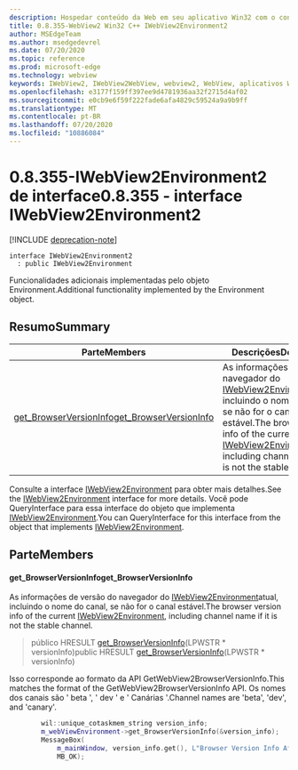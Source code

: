 ```yaml
---
description: Hospedar conteúdo da Web em seu aplicativo Win32 com o controle WebView2 do Microsoft Edge
title: 0.8.355-WebView2 Win32 C++ IWebView2Environment2
author: MSEdgeTeam
ms.author: msedgedevrel
ms.date: 07/20/2020
ms.topic: reference
ms.prod: microsoft-edge
ms.technology: webview
keywords: IWebView2, IWebView2WebView, webview2, WebView, aplicativos Win32, Win32, Edge
ms.openlocfilehash: e3177f159ff397ee9d4781936aa32f2715d4af02
ms.sourcegitcommit: e0cb9e6f59f222fade6afa4829c59524a9a9b9ff
ms.translationtype: MT
ms.contentlocale: pt-BR
ms.lasthandoff: 07/20/2020
ms.locfileid: "10886084"
---
```

# <span data-ttu-id="6efca-104">0.8.355-IWebView2Environment2 de interface</span><span class="sxs-lookup"><span data-stu-id="6efca-104">0.8.355 - interface IWebView2Environment2</span></span> 

[!INCLUDE [deprecation-note](../../includes/deprecation-note.md)]

```
interface IWebView2Environment2
  : public IWebView2Environment
```

<span data-ttu-id="6efca-105">Funcionalidades adicionais implementadas pelo objeto Environment.</span><span class="sxs-lookup"><span data-stu-id="6efca-105">Additional functionality implemented by the Environment object.</span></span>

## <span data-ttu-id="6efca-106">Resumo</span><span class="sxs-lookup"><span data-stu-id="6efca-106">Summary</span></span>

 <span data-ttu-id="6efca-107">Parte</span><span class="sxs-lookup"><span data-stu-id="6efca-107">Members</span></span>                        | <span data-ttu-id="6efca-108">Descrições</span><span class="sxs-lookup"><span data-stu-id="6efca-108">Descriptions</span></span>
--------------------------------|---------------------------------------------
[<span data-ttu-id="6efca-109">get_BrowserVersionInfo</span><span class="sxs-lookup"><span data-stu-id="6efca-109">get_BrowserVersionInfo</span></span>](#get_browserversioninfo) | <span data-ttu-id="6efca-110">As informações de versão do navegador do [IWebView2Environment](IWebView2Environment.md)atual, incluindo o nome do canal, se não for o canal estável.</span><span class="sxs-lookup"><span data-stu-id="6efca-110">The browser version info of the current [IWebView2Environment](IWebView2Environment.md), including channel name if it is not the stable channel.</span></span>

<span data-ttu-id="6efca-111">Consulte a interface [IWebView2Environment](IWebView2Environment.md) para obter mais detalhes.</span><span class="sxs-lookup"><span data-stu-id="6efca-111">See the [IWebView2Environment](IWebView2Environment.md) interface for more details.</span></span> <span data-ttu-id="6efca-112">Você pode QueryInterface para essa interface do objeto que implementa [IWebView2Environment](IWebView2Environment.md).</span><span class="sxs-lookup"><span data-stu-id="6efca-112">You can QueryInterface for this interface from the object that implements [IWebView2Environment](IWebView2Environment.md).</span></span>

## <span data-ttu-id="6efca-113">Parte</span><span class="sxs-lookup"><span data-stu-id="6efca-113">Members</span></span>

#### <span data-ttu-id="6efca-114">get_BrowserVersionInfo</span><span class="sxs-lookup"><span data-stu-id="6efca-114">get_BrowserVersionInfo</span></span> 

<span data-ttu-id="6efca-115">As informações de versão do navegador do [IWebView2Environment](IWebView2Environment.md)atual, incluindo o nome do canal, se não for o canal estável.</span><span class="sxs-lookup"><span data-stu-id="6efca-115">The browser version info of the current [IWebView2Environment](IWebView2Environment.md), including channel name if it is not the stable channel.</span></span>

> <span data-ttu-id="6efca-116">público HRESULT [get_BrowserVersionInfo](#get_browserversioninfo)(LPWSTR \* versionInfo)</span><span class="sxs-lookup"><span data-stu-id="6efca-116">public HRESULT [get_BrowserVersionInfo](#get_browserversioninfo)(LPWSTR \* versionInfo)</span></span>

<span data-ttu-id="6efca-117">Isso corresponde ao formato da API GetWebView2BrowserVersionInfo.</span><span class="sxs-lookup"><span data-stu-id="6efca-117">This matches the format of the GetWebView2BrowserVersionInfo API.</span></span> <span data-ttu-id="6efca-118">Os nomes dos canais são ' beta ', ' dev ' e ' Canárias '.</span><span class="sxs-lookup"><span data-stu-id="6efca-118">Channel names are 'beta', 'dev', and 'canary'.</span></span>

```cpp
        wil::unique_cotaskmem_string version_info;
        m_webViewEnvironment->get_BrowserVersionInfo(&version_info);
        MessageBox(
            m_mainWindow, version_info.get(), L"Browser Version Info After WebView Creation",
            MB_OK);
```

